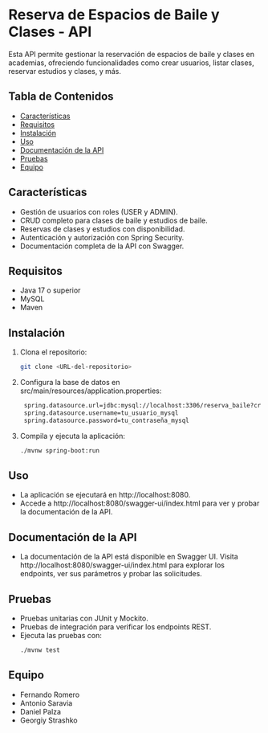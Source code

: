 # Reserva de Espacios de Baile y Clases - API

Esta API permite gestionar la reservación de espacios de baile y clases en academias, ofreciendo funcionalidades como crear usuarios, listar clases, reservar estudios y clases, y más.

## Tabla de Contenidos
- [Características](#características)
- [Requisitos](#requisitos)
- [Instalación](#instalación)
- [Uso](#uso)
- [Documentación de la API](#documentación-de-la-api)
- [Pruebas](#pruebas)
- [Equipo](#equipo)

## Características
- Gestión de usuarios con roles (USER y ADMIN).
- CRUD completo para clases de baile y estudios de baile.
- Reservas de clases y estudios con disponibilidad.
- Autenticación y autorización con Spring Security.
- Documentación completa de la API con Swagger.

## Requisitos
- Java 17 o superior
- MySQL
- Maven

## Instalación

1. Clona el repositorio:
   ```bash
   git clone <URL-del-repositorio>
   ```
2. Configura la base de datos en src/main/resources/application.properties:
   ```bash
    spring.datasource.url=jdbc:mysql://localhost:3306/reserva_baile?createDatabaseIfNotExist=true&useSSL=false&serverTimezone=UTC
    spring.datasource.username=tu_usuario_mysql
    spring.datasource.password=tu_contraseña_mysql
   ```
3. Compila y ejecuta la aplicación:
    ```bash
    ./mvnw spring-boot:run
    ```

## Uso
- La aplicación se ejecutará en http://localhost:8080.
- Accede a http://localhost:8080/swagger-ui/index.html para ver y probar la documentación de la API.

## Documentación de la API
- La documentación de la API está disponible en Swagger UI. Visita http://localhost:8080/swagger-ui/index.html para explorar los endpoints, ver sus parámetros y probar las solicitudes.

## Pruebas
- Pruebas unitarias con JUnit y Mockito.
- Pruebas de integración para verificar los endpoints REST.
- Ejecuta las pruebas con:
   ```bash
   ./mvnw test
   ```

## Equipo
- Fernando Romero
- Antonio Saravia
- Daniel Palza
- Georgiy Strashko

